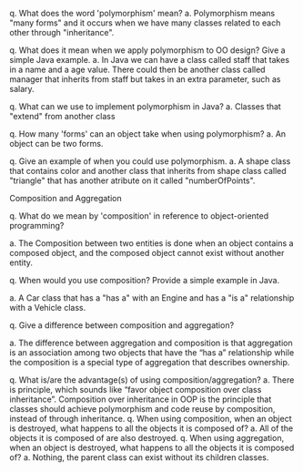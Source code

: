 q. What does the word 'polymorphism' mean?
a. Polymorphism means "many forms" and it occurs when we have many classes related to each other through "inheritance".

q. What does it mean when we apply polymorphism to OO design? Give a simple Java example.
a. In Java we can have a class called staff that takes in a name and a age value. There could then be another class called manager that inherits from staff but takes in an extra parameter, such as salary.

q. What can we use to implement polymorphism in Java?
a. Classes that "extend" from another class

q. How many 'forms' can an object take when using polymorphism?
a. An object can be two forms.

q. Give an example of when you could use polymorphism.
a. A shape class that contains color and another class that inherits from shape class called "triangle" that has another atribute on it called "numberOfPoints".


Composition and Aggregation

q. What do we mean by 'composition' in reference to object-oriented programming?

a.  The Composition between two entities is done when an object contains a composed object, and the composed object cannot exist without another entity. 

q. When would you use composition? Provide a simple example in Java.

a. A Car class that has a "has a" with an Engine and has a "is a" relationship with a Vehicle class.

q. Give a difference between composition and aggregation?

a. The difference between aggregation and composition is that aggregation is an association among two objects that have the “has a” relationship while the composition is a special type of aggregation that describes ownership.

q. What is/are the advantage(s) of using composition/aggregation?
a. There is principle, which sounds like “favor object composition over class inheritance”. Composition over inheritance in OOP is the principle that classes should achieve polymorphism and code reuse by composition, instead of through inheritance.
q. When using composition, when an object is destroyed, what happens to all the objects it is composed of?
a. All of the objects it is composed of are also destroyed.
q. When using aggregation, when an object is destroyed, what happens to all the objects it is composed of?
a. Nothing, the parent class can exist without its children classes.